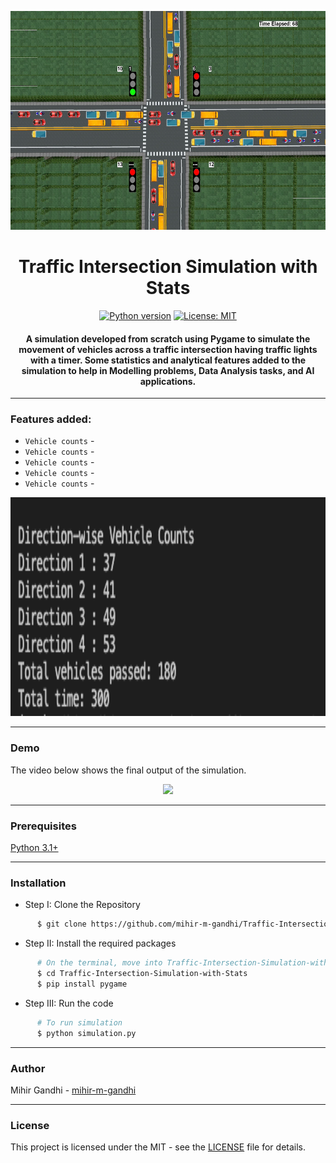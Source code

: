 <p align="center">
 <img height=350px src="./simulation-output.png" alt="Simulation output">
</p>

<h1 align="center">Traffic Intersection Simulation with Stats</h1>

<div align="center">

[![Python version](https://img.shields.io/badge/python-3.1+-blue.svg)](https://www.python.org/downloads/)
[![License: MIT](https://img.shields.io/badge/License-MIT-green.svg)](https://opensource.org/licenses/MIT)

<h4>A simulation developed from scratch using Pygame to simulate the movement of vehicles across a traffic intersection having traffic lights with a timer. Some statistics and analytical features added to the simulation to help in Modelling problems, Data Analysis tasks, and AI applications.</h4>

</div>

-----------------------------------------
### Features added:

* `Vehicle counts` - 
* `Vehicle counts` -
* `Vehicle counts` -
* `Vehicle counts` -
* `Vehicle counts` -

<p align="center">
 <img height=350px src="./stats.png" alt="Stats">
</p>

------------------------------------------
### Demo

The video below shows the final output of the simulation.

<p align="center">
    <img src="./Demo.gif">
</p>

------------------------------------------
### Prerequisites

[Python 3.1+](https://www.python.org/downloads/)

------------------------------------------
### Installation

 * Step I: Clone the Repository
```sh
      $ git clone https://github.com/mihir-m-gandhi/Traffic-Intersection-Simulation-with-Stats
```
  * Step II: Install the required packages
```sh
      # On the terminal, move into Traffic-Intersection-Simulation-with-Stats directory
      $ cd Traffic-Intersection-Simulation-with-Stats
      $ pip install pygame
```
* Step III: Run the code
```sh
      # To run simulation
      $ python simulation.py
```

------------------------------------------
### Author

Mihir Gandhi - [mihir-m-gandhi](https://github.com/mihir-m-gandhi)

------------------------------------------
### License
This project is licensed under the MIT - see the [LICENSE](./LICENSE) file for details.
